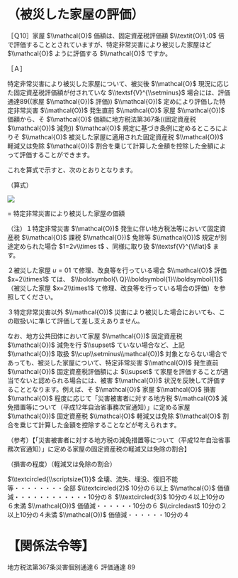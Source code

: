 # （被災した家屋の評価）

［Ｑ10］家屋 $\\mathcal{O}$ 価額は、固定資産税評価額 $\\textit{O}1,:0$ 倍で評価することとされていますが、特定非常災害により被災した家屋はど $\\mathcal{O}$ ように評価する $\\mathcal{O}$ ですか。

［Ａ］

特定非常災害により被災した家屋について、被災後 $\\mathcal{O}$ 現況に応じた固定資産税評価額が付されていな $\\textsf{V}^{\\setminus}$ 場合には、評価通達89((家屋 $\\mathcal{O})$ 評価)) $\\mathcal{O})$ 定めにより評価した特定非常災害 $\\mathcal{O})$ 発生直前 $\\mathcal{O}$ 家屋 $\\mathcal{O})$ 価額から、そ $\\mathcal{O}$ 価額に地方税法第367条((固定資産税 $\\mathcal{O})$ 減免)) $\\mathcal{O}$ 規定に基づき条例に定めるところによりそ $\\mathcal{O}$ 被災した家屋に適用された固定資産税 $\\mathcal{O})$ 軽減又は免除 $\\mathcal{O})$ 割合を乗じて計算した金額を控除した金額によって評価することができます。

これを算式で示すと、次のとおりとなります。

（算式）

![](https://www.nta.go.jp/tmp/e0c76061-4e30-4123-a1fe-6b750dc9b84d/images/cabe78b05beaef3706985f15f079ed1f48a9970676715b556a6143da3a9b1af6.jpg)

$=$ 特定非常災害により被災した家屋の価額

（注）１特定非常災害 $\\mathcal{O})$ 発生に伴い地方税法等において固定資産税 $\\mathcal{O}$ 課税 $\\mathcal{O})$ 免除等 $\\mathcal{O})$ 規定が別途定められた場合 $1=2v\\times t$ 、同様に取り扱 $\\textsf{V}^{\\flat}$ ます。

２被災した家屋 $u=01$ て修理、改良等を行っている場合 $\\mathcal{O}$ 評価 $x=2\\times1$ ては、 $\\boldsymbol{\ Q}\\boldsymbol{1}\\boldsymbol{1}$ （被災した家屋 $x=2\\times1$ て修理、改良等を行っている場合の評価）を参照してください。

３特定非常災害以外 $\\mathcal{O})$ 災害により被災した場合においても、この取扱いに準じて評価して差し支えありません。

なお、地方公共団体において家屋 $\\mathcal{O})$ 固定資産税 $\\mathcal{O})$ 減免を行 $\\supset$ ていない場合など、上記 $\\mathcal{O})$ 取扱 $\\cup\\setminus\\mathcal{O})$ 対象とならない場合であっても、被災した家屋について、特定非常災害 $\\mathcal{O})$ 発生直前 $\\mathcal{O})$ 固定資産税評価額によ $\\supset$ て家屋を評価することが適当でないと認められる場合には、被害 $\\mathcal{O})$ 状況を反映して評価することとなります。例えば、そ $\\mathcal{O}$ 家屋 $\\mathcal{O}$ 損害 $\\mathcal{O}$ 程度に応じて「災害被害者に対する地方税 $\\mathcal{O}$ 減免措置等について（平成12年自治省事務次官通知）」に定める家屋 $\\mathcal{O})$ 固定資産税 $\\mathcal{O}$ 軽減又は免除 $\\mathcal{O}$ 割合を乗じて計算した金額を控除することなどが考えられます。

（参考）【「災害被害者に対する地方税の減免措置等について（平成12年自治省事務次官通知）」に定める家屋の固定資産税の軽減又は免除の割合】

（損害の程度）（軽減又は免除の割合）

$\\textcircled{\\scriptsize{1}}$ 全壊、流失、埋没、復旧不能等・・・・・・・・全部 $\\textcircled{2}$ 10分の６以上 $\\mathcal{O}$ 価値減・・・・・・・・・・・・10分の８ $\\textcircled{3}$ 10分の４以上10分の６未満 $\\mathcal{O})$ 価値減・・・・・・10分の６ $\\circledast$ 10分の２以上10分の４未満 $\\mathcal{O})$ 価値減・・・・・・10分の４

# 【関係法令等】

地方税法第367条災害個別通達６ 評価通達 89